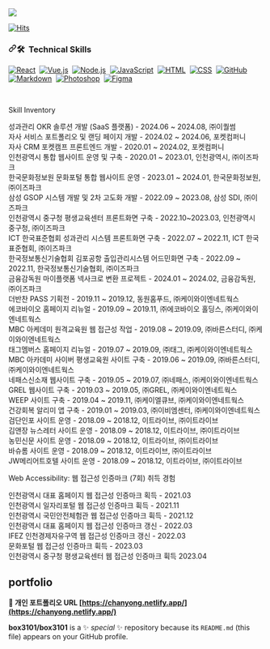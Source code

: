 <img src="https://capsule-render.vercel.app/api?type=waving&color=auto&height=200&section=header&text=hi&nbsp;soon😊!&fontSize=50" />

[![Hits](https://hits.seeyoufarm.com/api/count/incr/badge.svg?url=https%3A%2F%2Fgithub.com%2Fbox3101&count_bg=%2379C83D&title_bg=%23555555&icon=&icon_color=%23E7E7E7&title=hits&edge_flat=false)](https://hits.seeyoufarm.com)


<h3 dir="auto"><a id="user-content--technical-skills" class="anchor" aria-hidden="true" href="#-technical-skills"><svg class="octicon octicon-link" viewBox="0 0 16 16" version="1.1" width="16" height="16" aria-hidden="true"><path d="m7.775 3.275 1.25-1.25a3.5 3.5 0 1 1 4.95 4.95l-2.5 2.5a3.5 3.5 0 0 1-4.95 0 .751.751 0 0 1 .018-1.042.751.751 0 0 1 1.042-.018 1.998 1.998 0 0 0 2.83 0l2.5-2.5a2.002 2.002 0 0 0-2.83-2.83l-1.25 1.25a.751.751 0 0 1-1.042-.018.751.751 0 0 1-.018-1.042Zm-4.69 9.64a1.998 1.998 0 0 0 2.83 0l1.25-1.25a.751.751 0 0 1 1.042.018.751.751 0 0 1 .018 1.042l-1.25 1.25a3.5 3.5 0 1 1-4.95-4.95l2.5-2.5a3.5 3.5 0 0 1 4.95 0 .751.751 0 0 1-.018 1.042.751.751 0 0 1-1.042.018 1.998 1.998 0 0 0-2.83 0l-2.5 2.5a1.998 1.998 0 0 0 0 2.83Z"></path></svg></a><g-emoji class="g-emoji" alias="hammer_and_wrench" fallback-src="https://github.githubassets.com/images/icons/emoji/unicode/1f6e0.png">🛠</g-emoji> &nbsp;Technical Skills</h3> 

<p dir="auto">
<a target="_blank" rel="noopener noreferrer nofollow" href="https://img.shields.io/badge/-React-05122A?style=flat&logo=react">
<img src="https://img.shields.io/badge/-React-05122A?style=flat&logo=react" alt="React" style="max-width: 100%;"></a>&nbsp;
<a target="_blank" rel="noopener noreferrer nofollow" href="https://img.shields.io/badge/-Vue.js-4FC08D?style=flat&logo=vue.js">
<img src="https://img.shields.io/badge/-Vue.js-4FC08D?style=flat&logo=vue.js" alt="Vue.js" style="max-width: 100%;"></a>&nbsp;  
<a target="_blank" rel="noopener noreferrer nofollow" href="https://img.shields.io/badge/-Node.js-05122A?style=flat&logo=node.js">
<img src="https://img.shields.io/badge/-Node.js-05122A?style=flat&logo=node.js" alt="Node.js" style="max-width: 100%;"></a>&nbsp;
<a target="_blank" rel="noopener noreferrer nofollow" href="https://img.shields.io/badge/-JavaScript-05122A?style=flat&logo=javascript">
<img src="https://img.shields.io/badge/-JavaScript-05122A?style=flat&logo=javascript" alt="JavaScript" style="max-width: 100%;"></a>&nbsp;
<a target="_blank" rel="noopener noreferrer nofollow" href="https://img.shields.io/badge/-HTML-05122A?style=flat&logo=html5">
<img src="https://img.shields.io/badge/-HTML-05122A?style=flat&logo=html5" alt="HTML" style="max-width: 100%;"></a>&nbsp;
<a target="_blank" rel="noopener noreferrer nofollow" href="https://img.shields.io/badge/-CSS-05122A?style=flat&logo=css3&logoColor=1572B6">
<img src="https://img.shields.io/badge/-CSS-05122A?style=flat&logo=css3&logoColor=1572B6" alt="CSS" style="max-width: 100%;"></a>&nbsp;
<a target="_blank" rel="noopener noreferrer nofollow" href="https://img.shields.io/badge/-GitHub-05122A?style=flat&logo=github">
<img src="https://img.shields.io/badge/-GitHub-05122A?style=flat&logo=github" alt="GitHub" style="max-width: 100%;"></a>&nbsp;
<a target="_blank" rel="noopener noreferrer nofollow" href="https://img.shields.io/badge/-Markdown-05122A?style=flat&logo=markdown">
<img src="https://img.shields.io/badge/-Markdown-05122A?style=flat&logo=markdown" alt="Markdown" style="max-width: 100%;"></a>&nbsp;
<a target="_blank" rel="noopener noreferrer nofollow" href="https://img.shields.io/badge/-Photoshop-05122A?style=flat&logo=adobe-photoshop">
<img src="https://img.shields.io/badge/-Photoshop-05122A?style=flat&logo=adobe-photoshop" alt="Photoshop" style="max-width: 100%;"></a>&nbsp;
<a target="_blank" rel="noopener noreferrer nofollow" href="https://img.shields.io/badge/-Figma-05122A?style=flat&logo=figma">
<img src="https://img.shields.io/badge/-Figma-05122A?style=flat&logo=figma" alt="Figma" style="max-width: 100%;"></a>&nbsp;
</p>


  <br>
</p>




Skill Inventory

성과관리 OKR 솔루션 개발 (SaaS 플랫폼) - 2024.06 ~ 2024.08, ㈜이퀄썸  
자사 서비스 포트폴리오 및 랜딩 페이지 개발 - 2024.02 ~ 2024.06, 포켓컴퍼니  
자사 CRM 포켓캠프 프론트엔드 개발 - 2020.01 ~ 2024.02, 포켓컴퍼니  
인천광역시 통합 웹사이트 운영 및 구축 - 2020.01 ~ 2023.01, 인천광역시, ㈜이즈파크  
한국문화정보원 문화포털 통합 웹사이트 운영 - 2023.01 ~ 2024.01, 한국문화정보원, ㈜이즈파크  
삼성 GSOP 시스템 개발 및 2차 고도화 개발 - 2022.09 ~ 2023.08, 삼성 SDI, ㈜이즈파크  
인천광역시 중구청 평생교육센터 프론트화면 구축 - 2022.10~2023.03, 인천광역시 중구청, ㈜이즈파크  
ICT 한국표준협회 성과관리 시스템 프론트화면 구축 - 2022.07 ~ 2022.11, ICT 한국표준협회, ㈜이즈파크  
한국정보통신기술협회 김포공항 출입관리시스템 어드민화면 구축 - 2022.09 ~ 2022.11, 한국정보통신기술협회, ㈜이즈파크  
금융감독원 마이플랫폼 넥사크로 변환 프로젝트 - 2024.01 ~ 2024.02, 금융감독원, ㈜이즈파크  
더반찬 PASS 기획전 - 2019.11 ~ 2019.12, 동원홈푸드, ㈜케이와이엔네트웍스  
에코바이오 홈페이지 리뉴얼 - 2019.09 ~ 2019.11, ㈜에코바이오 홀딩스, ㈜케이와이엔네트웍스  
MBC 아케데미 원격교육원 웹 접근성 작업 - 2019.08 ~ 2019.09, ㈜바른스터디, ㈜케이와이엔네트웍스  
태그멤버스 홈페이지 리뉴얼 - 2019.07 ~ 2019.09, ㈜태그, ㈜케이와이엔네트웍스  
MBC 아카데미 사이버 평생교육원 사이트 구축 - 2019.06 ~ 2019.09, ㈜바른스터디, ㈜케이와이엔네트웍스  
네패스신소재 웹사이트 구축 - 2019.05 ~ 2019.07, ㈜네패스, ㈜케이와이엔네트웍스  
GREL 웹사이트 구축 - 2019.03 ~ 2019.05, ㈜GREL, ㈜케이와이엔네트웍스  
WEEP 사이트 구축 - 2019.04 ~ 2019.11, ㈜케이엘큐브, ㈜케이와이엔네트웍스    
건강회복 알리미 앱 구축 - 2019.01 ~ 2019.03, ㈜이비엠센터, ㈜케이와이엔네트웍스  
검단인포 사이트 운영 - 2018.09 ~ 2018.12, 이트라이브, ㈜이트라이브  
김앤장 뉴스레터 사이트 운영 - 2018.09 ~ 2018.12, 이트라이브, ㈜이트라이브  
농민신문 사이트 운영 - 2018.09 ~ 2018.12, 이트라이브, ㈜이트라이브  
바슈롬 사이트 운영 - 2018.09 ~ 2018.12, 이트라이브, ㈜이트라이브  
JW메리어트호텔 사이트 운영 - 2018.09 ~ 2018.12, 이트라이브, ㈜이트라이브

Web Accessibility: 웹 접근성 인증마크 (7회) 취득 경험

인천광역시 대표 홈페이지 웹 접근성 인증마크 획득 - 2021.03  
인천광역시 일자리포털 웹 접근성 인증마크 휙득 - 2021.11  
인천광역시 국민안전체험관 웹 접근성 인증마크 휙득 - 2021.12  
인천광역시 대표 홈페이지 웹 접근성 인증마크 갱신 - 2022.03  
IFEZ 인천경제자유구역 웹 접근성 인증마크 갱신 - 2022.03  
문화포털 웹 접근성 인증마크 휙득 - 2023.03  
인천광역시 중구청 평생교육센터 웹 접근성 인증마크 휙득 2023.04  

## portfolio

**🔗 개인 포트폴리오 URL [https://chanyong.netlify.app/](https://chanyong.netlify.app/)**



**box3101/box3101** is a ✨ _special_ ✨ repository because its `README.md` (this file) appears on your GitHub profile.
